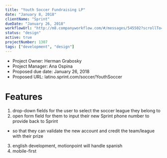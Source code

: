 ```yaml
---
title: "Youth Soccer Fundraising LP"
date: "January 8, 2018"
clientName: "Sprint"
dueDate: "January 26, 2018"
workflowUrl: "http://m8.companyworkflow.com/#/messages/545502?scrollTo=1731513&"
status: "design"
active: true
projectNumber: 1307
tags: ["development", "design"]
---
```


* Project Owner: Herman Grabosky
* Project Manager: Ana Ospina
* Proposed due date: January 26, 2018
* Proposed URL: latino.sprint.com/soccer/YouthSoccer

# Features

1. drop-down fields for the user to select the soccer league they belong to
2. open form field for them to input their new Sprint phone number to provide back to Sprint

* so that they can validate the new account and credit the team/league with their prize

3. english development, motionpoint will handle spanish
4. mobile-first
